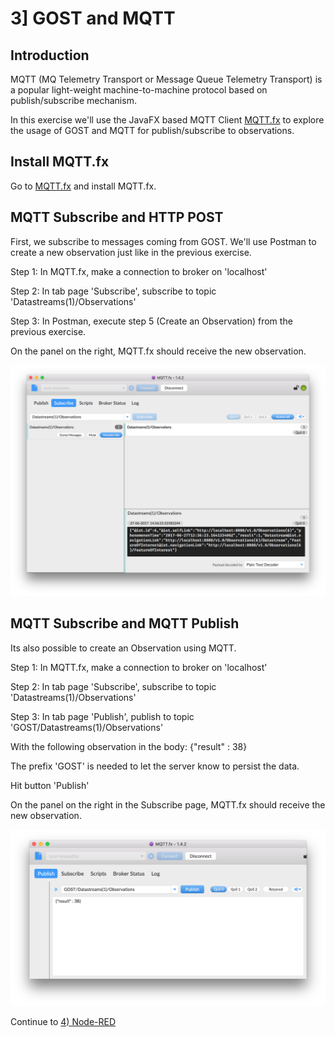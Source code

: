 # 3] GOST and MQTT

## Introduction

MQTT (MQ Telemetry Transport or Message Queue Telemetry Transport) is a popular light-weight machine-to-machine protocol based on publish/subscribe mechanism.

In this exercise we'll use the JavaFX based MQTT Client <a href= "http://www.mqttfx.org/">MQTT.fx</a> to explore the usage of GOST and MQTT for publish/subscribe to observations. 

## Install MQTT.fx

Go to <a href= "http://www.mqttfx.org/">MQTT.fx</a> and install MQTT.fx.

## MQTT Subscribe and HTTP POST

First, we subscribe to messages coming from GOST. We'll use Postman to create a new observation just like in the previous
exercise.

Step 1: In MQTT.fx, make a connection to broker on 'localhost'

Step 2: In tab page 'Subscribe', subscribe to topic 'Datastreams(1)/Observations'

Step 3: In Postman, execute step 5 (Create an Observation) from the previous exercise.

On the panel on the right, MQTT.fx should receive the new observation.

<img src = "images/mqtt_subscribe.png"/>

## MQTT Subscribe and MQTT Publish

Its also possible to create an Observation using MQTT.

Step 1: In MQTT.fx, make a connection to broker on 'localhost'

Step 2: In tab page 'Subscribe', subscribe to topic 'Datastreams(1)/Observations'

Step 3: In tab page 'Publish', publish to topic 'GOST/Datastreams(1)/Observations'

With the following observation in the body: {"result" : 38}

The prefix 'GOST' is needed to let the server know to persist the data.

Hit button 'Publish'

On the panel on the right in the Subscribe page, MQTT.fx should receive the new observation.

<img src = "images/mqtt_publish.png"/>

Continue to <a href = "4_nodered.md">4) Node-RED</a>

